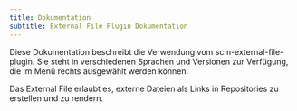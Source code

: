 ```yaml
---
title: Dokumentation
subtitle: External File Plugin Dokumentation
---
```

Diese Dokumentation beschreibt die Verwendung vom scm-external-file-plugin. Sie steht in verschiedenen Sprachen und Versionen zur Verfügung, die im Menü rechts ausgewählt werden können.

Das External File erlaubt es, externe Dateien als Links in Repositories zu erstellen und zu rendern.
